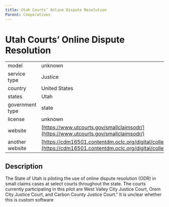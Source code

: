 ```yaml
---
title: Utah Courts’ Online Dispute Resolution
Parent: Cooperatives
---
```


# Utah Courts’ Online Dispute Resolution

|                   |                                          |
|:------------------|:-----------------------------------------|
| model             | unknown
| service type      | Justice
| country           | United States
| states            | Utah
| government type   | state
| license           | unknown
| website           | [https://www.utcourts.gov/smallclaimsodr/](https://www.utcourts.gov/smallclaimsodr/)
| another website   | [https://cdm16501.contentdm.oclc.org/digital/collectiodr/id/63](https://cdm16501.contentdm.oclc.org/digital/collectiodr/id/63)


## Description
The State of Utah is piloting the use of online dispute resolution (ODR) in small claims cases at select courts throughout the state. The courts currently participating in this pilot are West Valley City Justice Court, Orem City Justice Court, and Carbon County Justice Court.” It is unclear whether this is custom software
